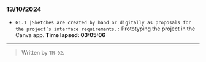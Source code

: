 ### 13/10/2024
- ``G1.1 |Sketches are created by hand or digitally as proposals for the project’s interface requirements.:`` Prototyping the project in the Canva app. **Time lapsed: 03:05:06**
---

>Written by `TM-02`.
